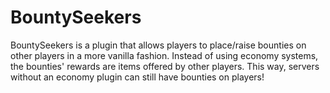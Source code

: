 # BountySeekers
BountySeekers is a plugin that allows players to place/raise bounties on other players in a more vanilla fashion. Instead of using economy systems, the bounties' rewards are items offered by other players. This way, servers without an economy plugin can still have bounties on players!
